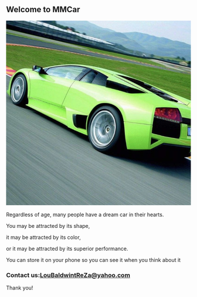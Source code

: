 ## Welcome to MMCar

![Image](icon.jpg)

Regardless of age, many people have a dream car in their hearts. 

You may be attracted by its shape,

it may be attracted by its color, 

or it may be attracted by its superior performance. 

You can store it on your phone so you can see it when you think about it

### Contact us:LouBaldwintReZa@yahoo.com

Thank you!

